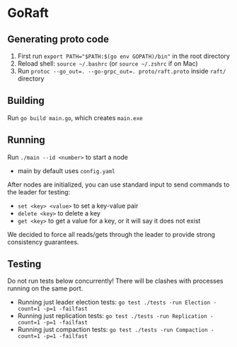 # GoRaft

## Generating proto code

1. First run `export PATH="$PATH:$(go env GOPATH)/bin"` in the root directory
2. Reload shell: `source ~/.bashrc` (or `source ~/.zshrc` if on Mac)
3. Run `protoc --go_out=. --go-grpc_out=. proto/raft.proto` inside `raft/` directory

## Building
Run `go build main.go`, which creates `main.exe`

## Running 
Run `./main --id <number>` to start a node
- main by default uses `config.yaml`

After nodes are initialized, you can use standard input to send commands to the leader for testing:
- `set <key> <value>` to set a key-value pair
- `delete <key>` to delete a key
- `get <key>` to get a value for a key, or it will say it does not exist

We decided to force all reads/gets through the leader to provide strong consistency guarantees.

## Testing
Do not run tests below concurrently! There will be clashes with processes running on the same port.

- Running just leader election tests: `go test ./tests -run Election -count=1 -p=1 -failfast`
- Running just replication tests: `go test ./tests -run Replication -count=1 -p=1 -failfast`
- Running just compaction tests: `go test ./tests -run Compaction -count=1 -p=1 -failfast`
